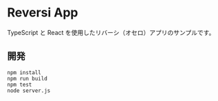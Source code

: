# Reversi App

TypeScript と React を使用したリバーシ（オセロ）アプリのサンプルです。

## 開発
```
npm install
npm run build
npm test
node server.js
```